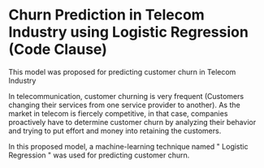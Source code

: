 # Churn Prediction in Telecom Industry using Logistic Regression (Code Clause)
This model was proposed for predicting customer churn in Telecom Industry

In telecommunication, customer churning is very frequent (Customers changing their services from one service provider to another). As the market in telecom is fiercely competitive, in that case, companies proactively have to determine customer churn by analyzing their behavior and trying to put effort and money into retaining the customers.

In this proposed model, a machine-learning technique named " Logistic Regression " was used for predicting customer churn.
